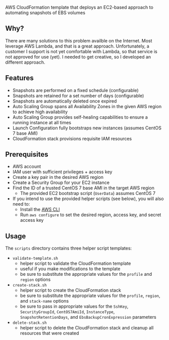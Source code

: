 AWS CloudFormation template that deploys an EC2-based approach to automating snapshots of EBS volumes

## Why?

There are many solutions to this problem availble on the Internet.  Most leverage AWS Lambda, and that is a great approach.  Unfortunately, a customer I support is not yet comfortable with Lambda, so that service is not approved for use (yet).  I needed to get creative, so I developed an different approach. 

## Features

- Snapshots are performed on a fixed schedule (configurable)
- Snapshots are retained for a set number of days (configurable)
- Snapshots are automatically deleted once expired
- Auto Scaling Group spans all Availability Zones in the given AWS region to achieve high availability
- Auto Scaling Group provides self-healing capabilities to ensure a running instance at all times
- Launch Configuration fully bootstraps new instances (assumes CentOS 7 base AMI)
- CloudFormation stack provisions requisite IAM resources

## Prerequisites

- AWS account
- IAM user with sufficient privileges + access key
- Create a key pair in the desired AWS region
- Create a Security Group for your EC2 instance
- Find the ID of a trusted CentOS 7 base AMI in the target AWS region
  - The provided EC2 bootstrap script (`UserData`) assumes CentOS 7
- If you intend to use the provided helper scripts (see below), you will also need to:
  - Install the [AWS CLI](https://aws.amazon.com/cli/)
  - Run `aws configure` to set the desired region, access key, and secret access key

## Usage

The `scripts` directory contains three helper script templates:

- `validate-template.sh`
  - helper script to validate the CloudFormation template
  - useful if you make modifications to the template
  - be sure to substitute the appropriate values for the `profile` and `region` options
- `create-stack.sh`
  - helper script to create the CloudFormation stack
  - be sure to substitute the appropriate values for the `profile`, `region`, and `stack-name` options
  - be sure to pass in appropriate values for the `SshKey`, `SecurityGroupId`, `CentOS7AmiId`, `InstanceType`, `SnapshotRetentionDays`, and `EbsBackupCronExpression` parameters
- `delete-stack.sh`
  - helper script to delete the CloudFormation stack and cleanup all resources that were created